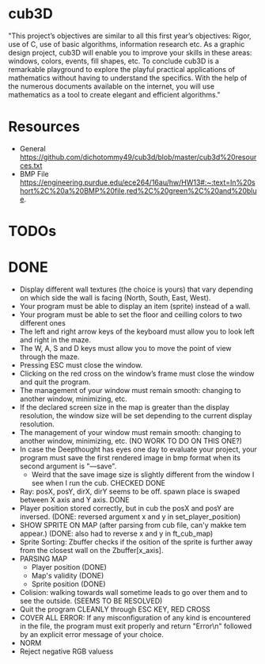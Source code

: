 # cub3D
"This project’s objectives are similar to all this first year’s objectives: Rigor, use of C, use of basic algorithms, information research etc. As a graphic design project, cub3D will enable you to improve your skills in these areas: windows, colors, events, fill shapes, etc. To conclude cub3D is a remarkable playground to explore the playful practical applications of mathematics without having to understand the specifics. With the help of the numerous documents available on the internet, you will use mathematics as a tool to create elegant and efficient algorithms."

# Resources
- General
    https://github.com/dichotommy49/cub3d/blob/master/cub3d%20resources.txt
- BMP File
    https://engineering.purdue.edu/ece264/16au/hw/HW13#:~:text=In%20short%2C%20a%20BMP%20file,red%2C%20green%2C%20and%20blue.


# TODOs

# DONE
- Display different wall textures (the choice is yours) that vary depending on which side the wall is facing (North, South, East, West).
- Your program must be able to display an item (sprite) instead of a wall.
- Your program must be able to set the floor and ceilling colors to two different ones
- The left and right arrow keys of the keyboard must allow you to look left and right in the maze.
- The W, A, S and D keys must allow you to move the point of view through the maze.
- Pressing ESC must close the window.
- Clicking on the red cross on the window’s frame must close the window and quit the program.
- The management of your window must remain smooth: changing to another window, minimizing, etc.
- If the declared screen size in the map is greater than the display resolution, the window size will be set depending to the current display resolution.
- The management of your window must remain smooth: changing to another window, minimizing, etc. (NO WORK TO DO ON THIS ONE?)
- In case the Deepthought has eyes one day to evaluate your project, your program must save the first rendered image in bmp format when its second argument is "––save".
    - Weird that the save image size is slightly different from the window I see when I run the cub. CHECKED DONE
- Ray: posX, posY, dirX, dirY seems to be off. spawn place is swaped between X axis and Y axis. DONE
- Player position stored correctly, but in cub the posX and posY are inversed. (DONE: reversed argument x and y in set_player_position)
- SHOW SPRITE ON MAP (after parsing from cub file, can'y makke tem appear.) (DONE: also had to reverse x and y in ft_cub_map)
- Sprite Sorting: Zbuffer checks if the osition of the sprite is further away from the closest wall on the Zbuffer[x_axis].
- PARSING MAP
    - Player position (DONE)
    - Map's validity (DONE)
    - Sprite position (DONE)
- Colision: walking towards wall sometime leads to go over them and to see the outside. (SEEMS TO BE RESOLVED)
- Quit the program CLEANLY through ESC KEY, RED CROSS
- COVER ALL ERROR: If any misconfiguration of any kind is encountered in the file, the program must exit properly and return "Error\n" followed by an explicit error message of your choice.
- NORM
- Reject negative RGB valuess